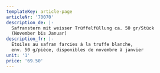 ```yaml
---
templateKey: article-page
articleNr: '70070'
description_de: |-
  Safranstern mit weisser Trüffelfüllung ca. 50 gr/Stück
  (November bis Januar)
description_fr: |-
  Etoiles au safran farcies à la truffe blanche, 
  env. 50 g/pièce, disponibles de novembre à janvier
unit: '1'
price: '69.50'
---
```


